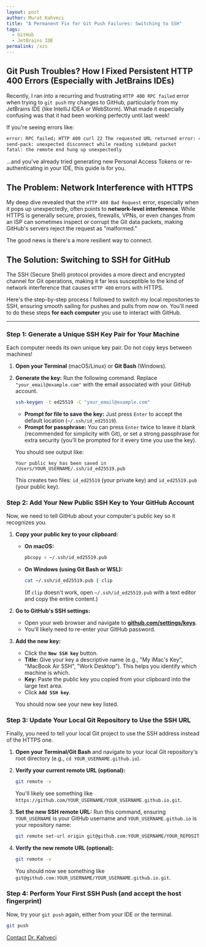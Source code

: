 ```yaml
---
layout: post
author: Murat Kahveci
title: "A Permanent Fix for Git Push Failures: Switching to SSH"
tags:
  - GitHub
  - JetBrains IDE
permalink: /xzs
---
```


## Git Push Troubles? How I Fixed Persistent HTTP 400 Errors (Especially with JetBrains IDEs)

Recently, I ran into a recurring and frustrating `HTTP 400 RPC failed` error when trying to `git push` my changes to GitHub, particularly from my JetBrains IDE (like IntelliJ IDEA or WebStorm). What made it especially confusing was that it had been working perfectly until last week!

If you're seeing errors like: 

```bash
error: RPC failed; HTTP 400 curl 22 The requested URL returned error: 400
send-pack: unexpected disconnect while reading sideband packet
fatal: the remote end hung up unexpectedly
```

...and you've already tried generating new Personal Access Tokens or re-authenticating in your IDE, this guide is for you.

## The Problem: Network Interference with HTTPS

My deep dive revealed that the `HTTP 400 Bad Request` error, especially when it pops up unexpectedly, often points to **network-level interference**. While HTTPS is generally secure, proxies, firewalls, VPNs, or even changes from an ISP can sometimes inspect or corrupt the Git data packets, making GitHub's servers reject the request as "malformed."

The good news is there's a more resilient way to connect.

## The Solution: Switching to SSH for GitHub

The SSH (Secure Shell) protocol provides a more direct and encrypted channel for Git operations, making it far less susceptible to the kind of network interference that causes `HTTP 400` errors with HTTPS.

Here's the step-by-step process I followed to switch my local repositories to SSH, ensuring smooth sailing for pushes and pulls from now on. You'll need to do these steps **for each computer** you use to interact with GitHub.

---

### Step 1: Generate a Unique SSH Key Pair for Your Machine

Each computer needs its own unique key pair. Do not copy keys between machines!

1.  **Open your Terminal** (macOS/Linux) or **Git Bash** (Windows).
2.  **Generate the key:** Run the following command. Replace `"your_email@example.com"` with the email associated with your GitHub account.

    ```bash
    ssh-keygen -t ed25519 -C "your_email@example.com"
    ```
    * **Prompt for file to save the key:** Just press `Enter` to accept the default location (`~/.ssh/id_ed25519`).
    * **Prompt for passphrase:** You can press `Enter` twice to leave it blank (recommended for simplicity with Git), or set a strong passphrase for extra security (you'll be prompted for it every time you use the key).

    You should see output like:
    ```
    Your public key has been saved in /Users/YOUR_USERNAME/.ssh/id_ed25519.pub
    ```
    This creates two files: `id_ed25519` (your private key) and `id_ed25519.pub` (your public key).

### Step 2: Add Your New Public SSH Key to Your GitHub Account

Now, we need to tell GitHub about your computer's public key so it recognizes you.

1.  **Copy your public key to your clipboard:**
    * **On macOS:**
        ```bash
        pbcopy < ~/.ssh/id_ed25519.pub
        ```
    * **On Windows (using Git Bash or WSL):**
        ```bash
        cat ~/.ssh/id_ed25519.pub | clip
        ```
      (If `clip` doesn't work, open `~/.ssh/id_ed25519.pub` with a text editor and copy the entire content.)

2.  **Go to GitHub's SSH settings:**
    * Open your web browser and navigate to **[github.com/settings/keys](https://github.com/settings/keys)**.
    * You'll likely need to re-enter your GitHub password.

3.  **Add the new key:**
    * Click the **`New SSH key`** button.
    * **Title:** Give your key a descriptive name (e.g., "My iMac's Key", "MacBook Air SSH", "Work Desktop"). This helps you identify which machine is which.
    * **Key:** Paste the public key you copied from your clipboard into the large text area.
    * Click **`Add SSH key`**.

    You should now see your new key listed.

### Step 3: Update Your Local Git Repository to Use the SSH URL

Finally, you need to tell your local Git project to use the SSH address instead of the HTTPS one.

1.  **Open your Terminal/Git Bash** and navigate to your local Git repository's root directory (e.g., `cd YOUR_USERNAME.github.io`).

2.  **Verify your current remote URL (optional):**
    ```bash
    git remote -v
    ```
    You'll likely see something like `https://github.com/YOUR_USERNAME/YOUR_USERNAME.github.io.git`.

3.  **Set the new SSH remote URL:**
    Run this command, ensuring `YOUR_USERNAME` is your GitHub username and `YOUR_USERNAME.github.io` is your repository name:

    ```bash
    git remote set-url origin git@github.com:YOUR_USERNAME/YOUR_REPOSITORY.git
    ```

4.  **Verify the new remote URL (optional):**
    ```bash
    git remote -v
    ```
    You should now see something like `git@github.com:YOUR_USERNAME/YOUR_USERNAME.github.io.git`.

### Step 4: Perform Your First SSH Push (and accept the host fingerprint)

Now, try your `git push` again, either from your IDE or the terminal.

```bash
git push
```

<a href="/contact" class="btn btn-outline-primary"><i class="fas fa-envelope"></i> Contact</a>
<a href="/murat" class="btn btn-outline-secondary"><i class="fas fa-user-graduate"></i> Dr. Kahveci</a>